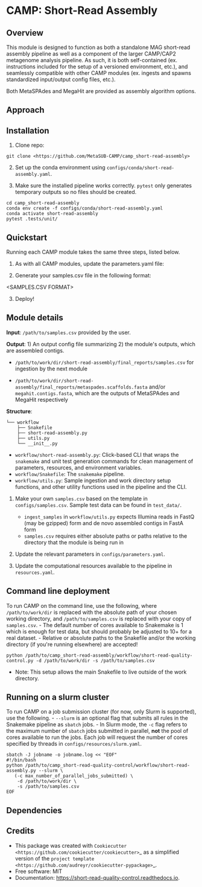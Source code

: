 # CAMP: Short-Read Assembly

Overview
--------

This module is designed to function as both a standalone MAG short-read assembly pipeline as well as a component of the larger CAMP/CAP2 metagenome analysis pipeline. As such, it is both self-contained (ex. instructions included for the setup of a versioned environment, etc.), and seamlessly compatible with other CAMP modules (ex. ingests and spawns standardized input/output config files, etc.). 

Both MetaSPAdes and MegaHit are provided as assembly algorithm options. 

Approach
--------
<INSERT PIPELINE IMAGE>

Installation
------------

1. Clone repo: 

```
git clone <https://github.com/MetaSUB-CAMP/camp_short-read-assembly>
```

2. Set up the conda environment using ``configs/conda/short-read-assembly.yaml``. 

3. Make sure the installed pipeline works correctly. ``pytest`` only generates temporary outputs so no files should be created.

```
cd camp_short-read-assembly
conda env create -f configs/conda/short-read-assembly.yaml
conda activate short-read-assembly
pytest .tests/unit/
```

Quickstart
----------

Running each CAMP module takes the same three steps, listed below.

1. As with all CAMP modules, update the parameters.yaml file:

<TABLE OF PARAMETERS AND DESCRIPTIONS>

2. Generate your samples.csv file in the following format:

<SAMPLES.CSV FORMAT>

3. Deploy!

<SNAKEMAKE COMMAND>

Module details
---------------

**Input**: ``/path/to/samples.csv`` provided by the user.

**Output**: 1) An output config file summarizing 2) the module's outputs, which are assembled contigs. 

- ``/path/to/work/dir/short-read-assembly/final_reports/samples.csv`` for ingestion by the next module

- ``/path/to/work/dir/short-read-assembly/final_reports/metaspades.scaffolds.fasta`` and/or ``megahit.contigs.fasta``, which are the outputs of MetaSPAdes and MegaHit respectively

**Structure**:
```
└── workflow
    ├── Snakefile
    ├── short-read-assembly.py
    ├── utils.py
    └── __init__.py
```
* ``workflow/short-read-assembly.py``: Click-based CLI that wraps the ``snakemake`` and unit test generation commands for clean management of parameters, resources, and environment variables.
* ``workflow/Snakefile``: The ``snakemake`` pipeline. 
* ``workflow/utils.py``: Sample ingestion and work directory setup functions, and other utility functions used in the pipeline and the CLI.

1. Make your own ``samples.csv`` based on the template in ``configs/samples.csv``. Sample test data can be found in ``test_data/``. 
    - ``ingest_samples`` in ``workflow/utils.py`` expects Illumina reads in FastQ (may be gzipped) form and de novo assembled contigs in FastA form
    - ``samples.csv`` requires either absolute paths or paths relative to the directory that the module is being run in

2. Update the relevant parameters in ``configs/parameters.yaml``.

3. Update the computational resources available to the pipeline in ``resources.yaml``. 


Command line deployment
-----------------------
To run CAMP on the command line, use the following, where ``/path/to/work/dir`` is replaced with the absolute path of your chosen working directory, and ``/path/to/samples.csv`` is replaced with your copy of ``samples.csv``. 
    - The default number of cores available to Snakemake is 1 which is enough for test data, but should probably be adjusted to 10+ for a real dataset.
    - Relative or absolute paths to the Snakefile and/or the working directory (if you're running elsewhere) are accepted!
```
python /path/to/camp_short-read-assembly/workflow/short-read-quality-control.py -d /path/to/work/dir -s /path/to/samples.csv
```

* Note: This setup allows the main Snakefile to live outside of the work directory.

Running on a slurm cluster
--------------------------
To run CAMP on a job submission cluster (for now, only Slurm is supported), use the following.
    - ``--slurm`` is an optional flag that submits all rules in the Snakemake pipeline as ``sbatch`` jobs. 
    - In Slurm mode, the ``-c`` flag refers to the maximum number of ``sbatch`` jobs submitted in parallel, **not** the pool of cores available to run the jobs. Each job will request the number of cores specified by threads in ``configs/resources/slurm.yaml``.
```
sbatch -J jobname -o jobname.log << "EOF"
#!/bin/bash
python /path/to/camp_short-read-quality-control/workflow/short-read-assembly.py --slurm \
   (-c max_number_of_parallel_jobs_submitted) \
    -d /path/to/work/dir \
    -s /path/to/samples.csv
EOF
```
Dependencies
------------
<LIST ALL DEPENDENCIES>

Credits
-------

* This package was created with `Cookiecutter <https://github.com/cookiecutter/cookiecutter>`_ as a simplified version of the `project template <https://github.com/audreyr/cookiecutter-pypackage>`_.
* Free software: MIT
* Documentation: https://short-read-quality-control.readthedocs.io. 


